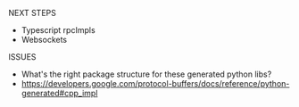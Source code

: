 NEXT STEPS
- Typescript rpcImpls
- Websockets

ISSUES
- What's the right package structure for these generated python libs?
- https://developers.google.com/protocol-buffers/docs/reference/python-generated#cpp_impl

